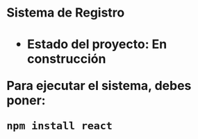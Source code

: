 <h1> Sistema de Registro<h1>

- Estado del proyecto: En construcción

Para ejecutar el sistema, debes poner: 

```npm install react```
